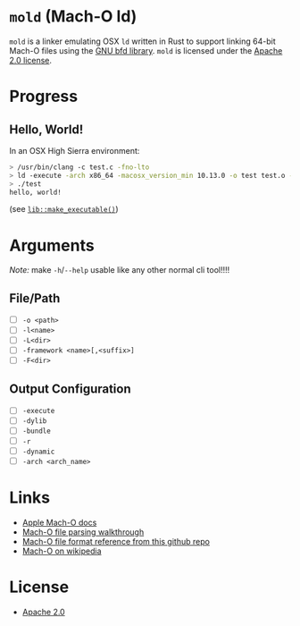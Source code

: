 `mold` (Mach-O ld)
==================

`mold` is a linker emulating OSX `ld` written in Rust to support linking 64-bit Mach-O files using the [GNU bfd library](https://ftp.gnu.org/old-gnu/Manuals/bfd-2.9.1/html_chapter/bfd_2.html). `mold` is licensed under the [Apache 2.0 license](./LICENSE).

# Progress
## Hello, World!

In an OSX High Sierra environment:
``` bash
> /usr/bin/clang -c test.c -fno-lto
> ld -execute -arch x86_64 -macosx_version_min 10.13.0 -o test test.o -lSystem /Library/Developer/CommandLineTools/usr/lib/clang/9.0.0/lib/darwin/libclang_rt.osx.a
> ./test
hello, world!
```

(see [`lib::make_executable()`](./src/lib.rs))

# Arguments

*Note:* make `-h`/`--help` usable like any other normal cli tool!!!!

## File/Path
- [ ] `-o <path>`
- [ ] `-l<name>`
- [ ] `-L<dir>`
- [ ] `-framework <name>[,<suffix>]`
- [ ] `-F<dir>`

## Output Configuration
- [ ] `-execute`
- [ ] `-dylib`
- [ ] `-bundle`
- [ ] `-r`
- [ ] `-dynamic`
- [ ] `-arch <arch_name>`

# Links
- [Apple Mach-O docs](https://developer.apple.com/library/content/documentation/DeveloperTools/Conceptual/MachOTopics/0-Introduction/introduction.html)
- [Mach-O file parsing walkthrough](https://lowlevelbits.org/parsing-mach-o-files/)
- [Mach-O file format reference from this github repo](https://github.com/aidansteele/osx-abi-macho-file-format-reference)
- [Mach-O on wikipedia](https://en.wikipedia.org/wiki/Mach-O)

# License
- [Apache 2.0](./LICENSE)
